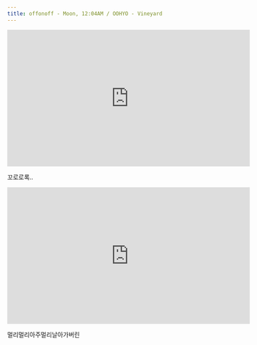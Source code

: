 ```yaml
---
title: offonoff - Moon, 12:04AM / OOHYO - Vineyard
---
```


<iframe width="560" height="315" src="https://www.youtube.com/embed/gtZqFDAdT5s?rel=0" frameborder="0" allowfullscreen></iframe>

꼬로로록..

<iframe width="560" height="315" src="https://www.youtube.com/embed/8-sI-S75wUY?rel=0" frameborder="0" allowfullscreen></iframe>

멀리멀리아주멀리날아가버린
